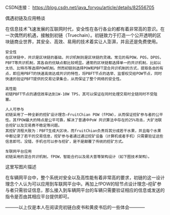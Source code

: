 
CSDN连接：
https://blog.csdn.net/java_foryou/article/details/82556705


偶遇初链及应用畅谈

在信息技术飞速发展的互联网时代，安全性在各行各业的都有着非常高的意识。在一次偶然的机遇，接触到初链（Truechain）。初链致力于打造一个公开透明的区块链商业世界，其安全、高效、易用的技术着实让人澎湃，并且还是免费使用。

    安全性
    在区块链中，共识是区块链的基础，共识机制则是区块链的灵魂。常见的有POW，POS，DPOS，PBFT等共识机制，其各自的优缺点都比较明显。通常的区块链都选择单一的共识机制，比如以太坊、比特币等选择POW机制。然而初链则选择POW和PBFT混合共识机制的方式，提取各自的有点，即应用PBFT的快速高效达成共识的特性，将PBFT节点的选举、监督权交给POW节点，同时快速的验证PBFT提供的交易记录集合，从而保证了整个网络的安全性。

    高性能
    初链PBFT节点的通信效率达到1W-10W TPS，其可以保证在同时处理交易时全链同时不受阻塞。

    人人可参与
    初链采用了一种全新的挖矿设计理念–FruitChian POW（fPOW），从而保证挖矿参与者的公平性。其fPOW最大的特点是公平可靠，解决了普通中PoW 共识算法中存在的25%攻击，大矿池联合挖矿以及交易费不稳定等问题。
    其挖矿流程大致为：PBFT生成大区块，而fruitChian负责将其分成若干水果，并且每个水果中都记录了若干的交易信息，挖矿参与者通过通过挖矿设备（计算机或者手机）只需要验证这些信息即可。没错，手机也可以参与挖矿，是不是颠覆了传统的挖矿方式。

    车联网平台应用
    初链采用的混合共识机制，fPOW，智能合约以及易大普等架构设计（如下图技术架构）。

这里写图片描述

在车辆网平台中，整个系统对安全以及高性能有着非常高的要求，初链的这一设计理念个人认为可以应用到车联网平台中。再加上fPOW的轻节点设计理念–挖矿参与者只需验证信息，那么接入到车辆网平台的车辆只需要验证相应的信息或发送的指令是否由其相应平台提供即可。

———以上仅是本人在阅读完初链白皮书和黄皮书后的一些体会———–
